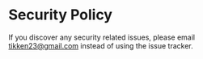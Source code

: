 # Security Policy

If you discover any security related issues, please email tikken23@gmail.com instead of using the issue tracker.
